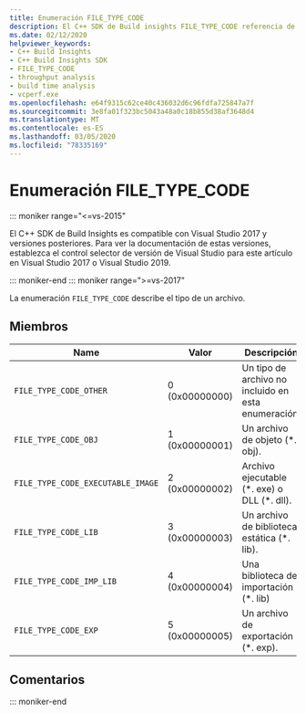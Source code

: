 ```yaml
---
title: Enumeración FILE_TYPE_CODE
description: El C++ SDK de Build insights FILE_TYPE_CODE referencia de enumeración.
ms.date: 02/12/2020
helpviewer_keywords:
- C++ Build Insights
- C++ Build Insights SDK
- FILE_TYPE_CODE
- throughput analysis
- build time analysis
- vcperf.exe
ms.openlocfilehash: e64f9315c62ce40c436032d6c96fdfa725847a7f
ms.sourcegitcommit: 3e8fa01f323bc5043a48a0c18b855d38af3648d4
ms.translationtype: MT
ms.contentlocale: es-ES
ms.lasthandoff: 03/05/2020
ms.locfileid: "78335169"
---
```

# <a name="file_type_code-enum"></a>Enumeración FILE_TYPE_CODE

::: moniker range="<=vs-2015"

El C++ SDK de Build Insights es compatible con Visual Studio 2017 y versiones posteriores. Para ver la documentación de estas versiones, establezca el control selector de versión de Visual Studio para este artículo en Visual Studio 2017 o Visual Studio 2019.

::: moniker-end
::: moniker range=">=vs-2017"

La enumeración `FILE_TYPE_CODE` describe el tipo de un archivo.

## <a name="members"></a>Miembros

| Name | Valor | Descripción |
|--|--|--|
| `FILE_TYPE_CODE_OTHER` | 0 (0x00000000) | Un tipo de archivo no incluido en esta enumeración. |
| `FILE_TYPE_CODE_OBJ` | 1 (0x00000001) | Un archivo de objeto (\*. obj). |
| `FILE_TYPE_CODE_EXECUTABLE_IMAGE` | 2 (0x00000002) | Archivo ejecutable (\*. exe) o DLL (\*. dll). |
| `FILE_TYPE_CODE_LIB` | 3 (0x00000003) | Un archivo de biblioteca estática (*. lib). |
| `FILE_TYPE_CODE_IMP_LIB` | 4 (0x00000004) | Una biblioteca de importación (*. lib) |
| `FILE_TYPE_CODE_EXP` | 5 (0x00000005) | Un archivo de exportación (*. exp). |

## <a name="remarks"></a>Comentarios

::: moniker-end
